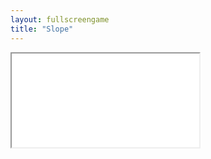 ```yaml
---
layout: fullscreengame
title: "Slope"
---
```

<iframe src="src/" width="auto" height="auto" allowfullscreen>
<a href="src/">Fullscreen</a>
 
